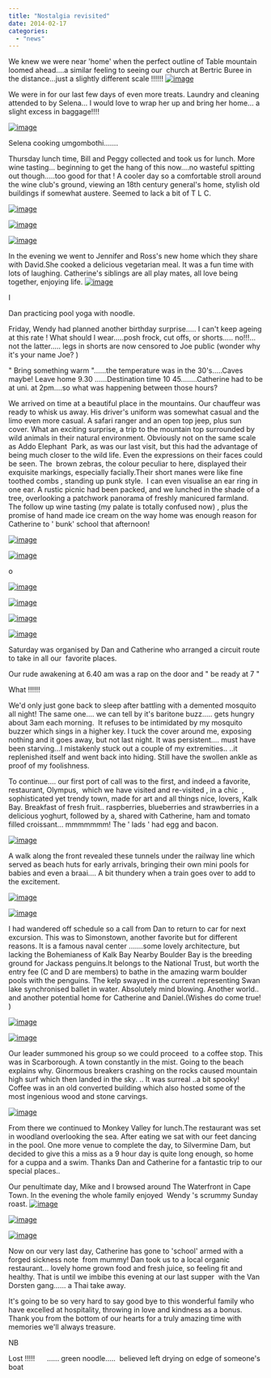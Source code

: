 ```yaml
---
title: "Nostalgia revisited"
date: 2014-02-17
categories: 
  - "news"
---
```


We knew we were near 'home' when the perfect outline of Table mountain loomed ahead....a similar feeling to seeing our  church at Bertric Buree in the distance...just a slightly different scale !!!!!! [![image](images/wpid-P1020215.jpg "P1020215.jpg")](https://www.artamo.click/wp-content/uploads/2014/02/wpid-P1020215.jpg)

We were in for our last few days of even more treats. Laundry and cleaning attended to by Selena... I would love to wrap her up and bring her home... a slight excess in baggage!!!!

[![image](images/wpid-Photo0116_1.jpg "Photo0116_1.jpg")](https://www.artamo.click/wp-content/uploads/2014/02/wpid-Photo0116_1.jpg)

Selena cooking umgombothi.......

Thursday lunch time, Bill and Peggy collected and took us for lunch. More wine tasting... beginning to get the hang of this now....no wasteful spitting out though.....too good for that ! A cooler day so a comfortable stroll around the wine club's ground, viewing an 18th century general's home, stylish old buildings if somewhat austere. Seemed to lack a bit of T L C.

[![image](images/wpid-P1020236.jpg "P1020236.jpg")](https://www.artamo.click/wp-content/uploads/2014/02/wpid-P1020236.jpg)

[![image](images/wpid-P1020229.jpg "P1020229.jpg")](https://www.artamo.click/wp-content/uploads/2014/02/wpid-P1020229.jpg)

[![image](images/wpid-P1020242.jpg "P1020242.jpg")](https://www.artamo.click/wp-content/uploads/2014/02/wpid-P1020242.jpg)

In the evening we went to Jennifer and Ross's new home which they share with David.She cooked a delicious vegetarian meal. It was a fun time with lots of laughing. Catherine's siblings are all play mates, all love being together, enjoying life. [![image](images/wpid-P1020228.jpg "P1020228.jpg")](https://www.artamo.click/wp-content/uploads/2014/02/wpid-P1020228.jpg)

I

Dan practicing pool yoga with noodle.

Friday, Wendy had planned another birthday surprise..... I can't keep ageing at this rate ! What should I wear.....posh frock, cut offs, or shorts..... no!!!... not the latter..... legs in shorts are now censored to Joe public (wonder why it's your name Joe? )

" Bring something warm "......the temperature was in the 30's.....Caves maybe! Leave home 9.30 ......Destination time 10 45........Catherine had to be at uni. at 2pm....so what was happening between those hours?

We arrived on time at a beautiful place in the mountains. Our chauffeur was ready to whisk us away. His driver's uniform was somewhat casual and the limo even more casual. A safari ranger and an open top jeep, plus sun cover. What an exciting surprise, a trip to the mountain top surrounded by wild animals in their natural environment. Obviously not on the same scale as Addo Elephant  Park, as was our last visit, but this had the advantage of being much closer to the wild life. Even the expressions on their faces could be seen. The  brown zebras, the colour peculiar to here, displayed their exquisite markings, especially facially.Their short manes were like fine toothed combs , standing up punk style.  I can even visualise an ear ring in one ear. A rustic picnic had been packed, and we lunched in the shade of a tree, overlooking a patchwork panorama of freshly manicured farmland. The follow up wine tasting (my palate is totally confused now) , plus the promise of hand made ice cream on the way home was enough reason for Catherine to ' bunk' school that afternoon!

[![image](images/wpid-P1020279.jpg "P1020279.jpg")](https://www.artamo.click/wp-content/uploads/2014/02/wpid-P1020279.jpg)

[![image](images/wpid-P1020293.jpg "P1020293.jpg")](https://www.artamo.click/wp-content/uploads/2014/02/wpid-P1020293.jpg)

o

[![image](images/wpid-IMG_7257.jpg "IMG_7257.jpg")](https://www.artamo.click/wp-content/uploads/2014/02/wpid-IMG_7257.jpg)

[![image](images/wpid-IMG_7188.jpg "IMG_7188.jpg")](https://www.artamo.click/wp-content/uploads/2014/02/wpid-IMG_7188.jpg)

[![image](images/wpid-IMG_7228.jpg "IMG_7228.jpg")](https://www.artamo.click/wp-content/uploads/2014/02/wpid-IMG_7228.jpg)

[![image](images/wpid-P1020284.jpg "P1020284.jpg")](https://www.artamo.click/wp-content/uploads/2014/02/wpid-P1020284.jpg)

Saturday was organised by Dan and Catherine who arranged a circuit route to take in all our  favorite places.

Our rude awakening at 6.40 am was a rap on the door and " be ready at 7 "

What !!!!!!

We'd only just gone back to sleep after battling with a demented mosquito all night! The same one.... we can tell by it's baritone buzz..... gets hungry about 3am each morning.  It refuses to be intimidated by my mosquito buzzer which sings in a higher key. I tuck the cover around me, exposing nothing and it goes away, but not last night. It was persistent.... must have been starving...I mistakenly stuck out a couple of my extremities.. ..it replenished itself and went back into hiding. Still have the swollen ankle as proof of my foolishness.

To continue.... our first port of call was to the first, and indeed a favorite, restaurant, Olympus,  which we have visited and re-visited , in a chic  , sophisticated yet trendy town, made for art and all things nice, lovers, Kalk Bay. Breakfast of fresh fruit.. raspberries, blueberries and strawberries in a delicious yoghurt, followed by a, shared with Catherine, ham and tomato filled croissant... mmmmmmm! The ' lads ' had egg and bacon.

[![image](images/wpid-P1020303.jpg "P1020303.jpg")](https://www.artamo.click/wp-content/uploads/2014/02/wpid-P1020303.jpg)

A walk along the front revealed these tunnels under the railway line which served as beach huts for early arrivals, bringing their own mini pools for babies and even a braai.... A bit thundery when a train goes over to add to the excitement.

[![image](images/wpid-P1020305.jpg "P1020305.jpg")](https://www.artamo.click/wp-content/uploads/2014/02/wpid-P1020305.jpg)

[![image](images/wpid-P1020306.jpg "P1020306.jpg")](https://www.artamo.click/wp-content/uploads/2014/02/wpid-P1020306.jpg)

I had wandered off schedule so a call from Dan to return to car for next excursion. This was to Simonstown, another favorite but for different reasons. It is a famous naval center .......some lovely architecture, but lacking the Bohemianess of Kalk Bay Nearby Boulder Bay is the breeding ground for Jackass penguins.It belongs to the National Trust, but worth the entry fee (C and D are members) to bathe in the amazing warm boulder pools with the penguins. The kelp swayed in the current representing Swan lake synchronised ballet in water. Absolutely mind blowing. Another world.. and another potential home for Catherine and Daniel.(Wishes do come true! )

[![image](images/wpid-P1020319.jpg "P1020319.jpg")](https://www.artamo.click/wp-content/uploads/2014/02/wpid-P1020319.jpg)

[![image](images/wpid-P1020308.jpg "P1020308.jpg")](https://www.artamo.click/wp-content/uploads/2014/02/wpid-P1020308.jpg)

Our leader summoned his group so we could proceed  to a coffee stop. This was in Scarborough. A town constantly in the mist. Going to the beach explains why. Ginormous breakers crashing on the rocks caused mountain high surf which then landed in the sky. .. It was surreal ..a bit spooky! Coffee was in an old converted building which also hosted some of the most ingenious wood and stone carvings.

[![image](images/wpid-P1020325.jpg "P1020325.jpg")](https://www.artamo.click/wp-content/uploads/2014/02/wpid-P1020325.jpg)

From there we continued to Monkey Valley for lunch.The restaurant was set in woodland overlooking the sea. After eating we sat with our feet dancing in the pool. One more venue to complete the day, to Silvermine Dam, but decided to give this a miss as a 9 hour day is quite long enough, so home for a cuppa and a swim. Thanks Dan and Catherine for a fantastic trip to our special places..

Our penultimate day, Mike and I browsed around The Waterfront in Cape Town. In the evening the whole family enjoyed  Wendy 's scrummy Sunday roast. [![image](images/wpid-P1020331.jpg "P1020331.JPG")](https://www.artamo.click/wp-content/uploads/2014/02/wpid-P1020331.jpg)

[![image](images/wpid-P1020329.jpg "P1020329.JPG")](https://www.artamo.click/wp-content/uploads/2014/02/wpid-P1020329.jpg)

[![image](images/wpid-P1020334.jpg "P1020334.JPG")](https://www.artamo.click/wp-content/uploads/2014/02/wpid-P1020334.jpg)

Now on our very last day, Catherine has gone to 'school' armed with a forged sickness note  from mummy! Dan took us to a local organic restaurant... lovely home grown food and fresh juice, so feeling fit and healthy. That is until we imbibe this evening at our last supper  with the Van Dorsten gang...... a Thai take away.

It's going to be so very hard to say good bye to this wonderful family who have excelled at hospitality, throwing in love and kindness as a bonus. Thank you from the bottom of our hearts for a truly amazing time with memories we'll always treasure.

NB

Lost !!!!!      ...... green noodle.....  believed left drying on edge of someone's boat
